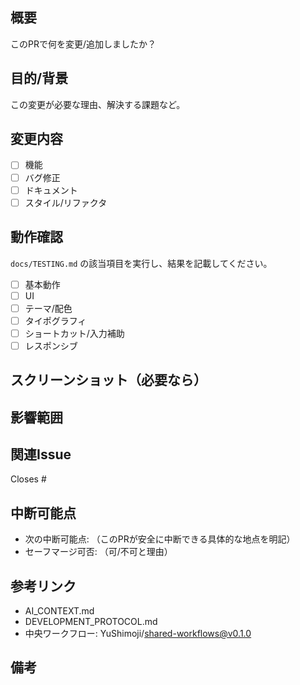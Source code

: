 ## 概要

このPRで何を変更/追加しましたか？

## 目的/背景

この変更が必要な理由、解決する課題など。

## 変更内容

- [ ] 機能
- [ ] バグ修正
- [ ] ドキュメント
- [ ] スタイル/リファクタ

## 動作確認

`docs/TESTING.md` の該当項目を実行し、結果を記載してください。

- [ ] 基本動作
- [ ] UI
- [ ] テーマ/配色
- [ ] タイポグラフィ
- [ ] ショートカット/入力補助
- [ ] レスポンシブ

## スクリーンショット（必要なら）

## 影響範囲

## 関連Issue

Closes #

## 中断可能点

- 次の中断可能点: （このPRが安全に中断できる具体的な地点を明記）
- セーフマージ可否: （可/不可と理由）

## 参考リンク

- AI_CONTEXT.md
- DEVELOPMENT_PROTOCOL.md
- 中央ワークフロー: YuShimoji/shared-workflows@v0.1.0

## 備考
